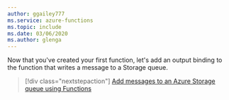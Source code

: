 ```yaml
---
author: ggailey777
ms.service: azure-functions
ms.topic: include
ms.date: 03/06/2020
ms.author: glenga
---
```

Now that you've created your first function, let's add an output binding to the function that writes a message to a Storage queue.

> [!div class="nextstepaction"]
> [Add messages to an Azure Storage queue using Functions](../articles/azure-functions/functions-integrate-storage-queue-output-binding.md)
